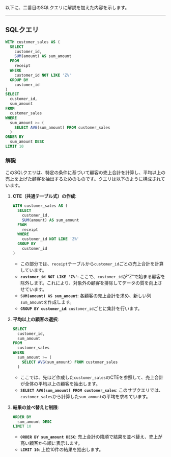 以下に、二番目のSQLクエリに解説を加えた内容を示します。

---

## SQLクエリ

```sql
WITH customer_sales AS (
  SELECT 
    customer_id, 
    SUM(amount) AS sum_amount
  FROM 
    receipt
  WHERE 
    customer_id NOT LIKE 'Z%'
  GROUP BY 
    customer_id
)
SELECT 
  customer_id, 
  sum_amount
FROM 
  customer_sales
WHERE 
  sum_amount >= (
    SELECT AVG(sum_amount) FROM customer_sales
  )
ORDER BY 
  sum_amount DESC
LIMIT 10
```

### 解説

このSQLクエリは、特定の条件に基づいて顧客の売上合計を計算し、平均以上の売上を上げた顧客を抽出するためのものです。クエリは以下のように構成されています。

1. **CTE（共通テーブル式）の作成**: 
   ```sql
   WITH customer_sales AS (
     SELECT 
       customer_id, 
       SUM(amount) AS sum_amount
     FROM 
       receipt
     WHERE 
       customer_id NOT LIKE 'Z%'
     GROUP BY 
       customer_id
   )
   ```
   - この部分では、`receipt`テーブルから`customer_id`ごとの売上合計を計算しています。
   - **`customer_id NOT LIKE 'Z%'`**: ここで、`customer_id`が"Z"で始まる顧客を除外します。これにより、対象外の顧客を排除してデータの質を向上させています。
   - **`SUM(amount) AS sum_amount`**: 各顧客の売上合計を求め、新しい列`sum_amount`を作成します。
   - **`GROUP BY customer_id`**: `customer_id`ごとに集計を行います。

2. **平均以上の顧客の選択**: 
   ```sql
   SELECT 
     customer_id, 
     sum_amount
   FROM 
     customer_sales
   WHERE 
     sum_amount >= (
       SELECT AVG(sum_amount) FROM customer_sales
     )
   ```
   - ここでは、先ほど作成した`customer_sales`のCTEを参照して、売上合計が全体の平均以上の顧客を抽出します。
   - **`SELECT AVG(sum_amount) FROM customer_sales`**: このサブクエリでは、`customer_sales`から計算した`sum_amount`の平均を求めています。

3. **結果の並べ替えと制限**: 
   ```sql
   ORDER BY 
     sum_amount DESC
   LIMIT 10
   ```
   - **`ORDER BY sum_amount DESC`**: 売上合計の降順で結果を並べ替え、売上が高い顧客から順に表示します。
   - **`LIMIT 10`**: 上位10件の結果を抽出します。
